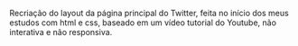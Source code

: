 Recriação do layout da página principal do Twitter, feita no início dos meus estudos com html e css, baseado em um vídeo tutorial do Youtube, não interativa e não responsiva.